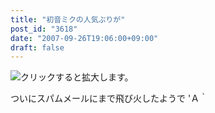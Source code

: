```yaml
---
title: "初音ミクの人気ぶりが"
post_id: "3618"
date: "2007-09-26T19:06:00+09:00"
draft: false
---
```



![クリックすると拡大します。](/image/mixi/2007/573901138_49_s.jpg)

ついにスパムメールにまで飛び火したようで 'Ａ｀
